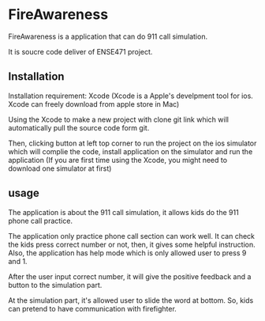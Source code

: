# FireAwareness

FireAwareness is a application that can do 911 call simulation.

It is soucre code deliver of ENSE471 project.

## Installation

Installation requirement: Xcode (Xcode is a Apple's develpment tool for ios. Xcode can freely download from apple store in Mac)

Using the Xcode to make a new project with clone git link which will automatically pull the source code form git.

Then, clicking button at left top corner to run the project on the ios simulator which will complie the code, install application on the simulator and run the application
(If you are first time using the Xcode, you might need to download one simulator at first)

## usage

The application is about the 911 call simulation, it allows kids do the 911 phone call practice.

The application only practice phone call section can work well. It can check the kids press correct number or not, then, it gives some helpful instruction. Also, the application has help mode which is only allowed user to press 9 and 1.

After the user input correct number, it will give the positive feedback and a button to the simulation part.

At the simulation part, it's allowed user to slide the word at bottom. So, kids can pretend to have communication with firefighter.
